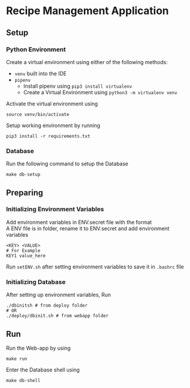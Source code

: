 # Recipe Management Application 

## Setup

### Python Environment
Create a virtual environment using either of the following methods:
- `venv` built into the IDE
- `pipenv`
    - Install pipenv using `pip3 install virtualenv`
    - Create a Virtual Environment using `python3 -m virtualenv venv`

Activate the virtual environment using 
```
source venv/bin/activate
```

Setup working environment by running 
```
pip3 install -r requirements.txt
```

### Database
Run the following command to setup the Database

```shell script
make db-setup
```

## Preparing

### Initializing Environment Variables 
Add environment variables in ENV.secret file with the format <br/>
A ENV file is in folder, rename it to ENV.secret and add environment variables
```shell script
<KEY> <VALUE>
# For Example
KEY1 value_here
```

Run `setENV.sh` after setting environment variables to save it in `.bashrc` file

### Initializing Database
After setting up environment variables, Run 
```shell script
./dbinitsh # from deploy folder 
# OR
./deploy/dbinit.sh # from webapp folder
```


## Run

Run the Web-app by using 
```shell script
make run
```

Enter the Database shell using 
```shell script
make db-shell
```